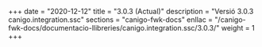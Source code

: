 +++
date        = "2020-12-12"
title       = "3.0.3 (Actual)"
description = "Versió 3.0.3 canigo.integration.ssc"
sections    = "canigo-fwk-docs"
enllac		= "/canigo-fwk-docs/documentacio-llibreries/canigo.integration.ssc/3.0.3/"
weight		= 1
+++
